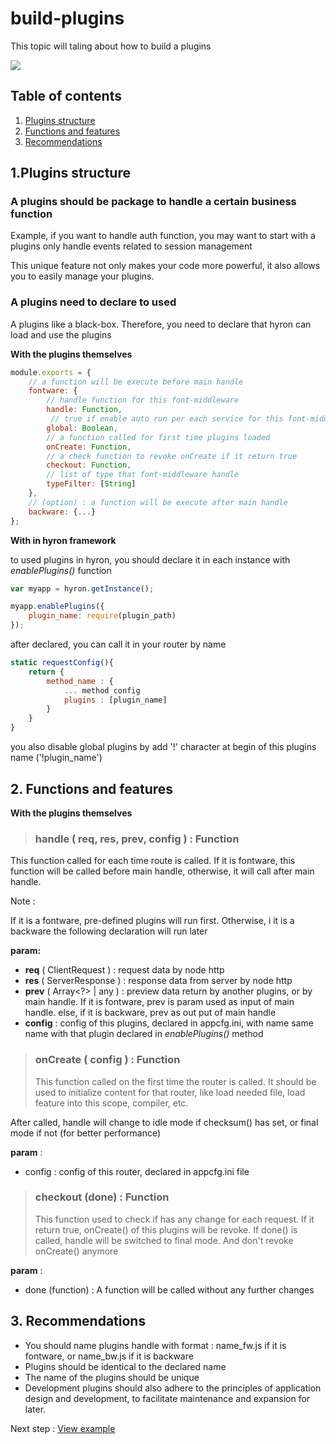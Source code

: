 # build-plugins

This topic will taling about how to build a plugins

![](https://imgur.com/Y3I7nIm.png)

## Table of contents

1. [Plugins structure](build-plugins.md##1.-Plugins-structure)
2. [Functions and features](build-plugins.md##2.-Functions-and-features)
3. [Recommendations](build-plugins.md##3.-Recommendations)

## 1.Plugins structure

### **A plugins should be package to handle a certain business function**

Example, if you want to handle auth function, you may want to start with a plugins only handle events related to session management

This unique feature not only makes your code more powerful, it also allows you to easily manage your plugins.

### **A plugins need to declare to used**

A plugins like a black-box. Therefore, you need to declare that hyron can load and use the plugins

**With the plugins themselves**

```javascript
module.exports = {
    // a function will be execute before main handle
    fontware: {
        // handle function for this font-middleware
        handle: Function,
         // true if enable auto run per each service for this font-middleware
        global: Boolean,
        // a function called for first time plugins loaded
        onCreate: Function,
        // a check function to revoke onCreate if it return true
        checkout: Function,
        // list of type that font-middleware handle
        typeFilter: [String]
    },
    // (option) : a function will be execute after main handle
    backware: {...}
};
```

**With in hyron framework**

to used plugins in hyron, you should declare it in each instance with _enablePlugins\(\)_ function

```javascript
var myapp = hyron.getInstance();

myapp.enablePlugins({
    plugin_name: require(plugin_path)
});
```

after declared, you can call it in your router by name

```javascript
static requestConfig(){
    return {
        method_name : {
            ... method config
            plugins : [plugin_name]
        }
    }
}
```

you also disable global plugins by add '!' character at begin of this plugins name \('!plugin\_name'\)

## 2. Functions and features

**With the plugins themselves**

> ### handle \( req, res, prev, config \) : Function

This function called for each time route is called. If it is fontware, this function will be called before main handle, otherwise, it will call after main handle.

Note :

If it is a fontware, pre-defined plugins will run first. Otherwise, i it is a backware the following declaration will run later

**param:**

* **req** \( ClientRequest \) : request data by node http
* **res** \( ServerResponse \) : response data from server by node http
* **prev** \( Array&lt;?&gt; \| any \) : preview data return by another plugins, or by main handle. If it is fontware, prev is param used as input of main handle. else, if it is backware, prev as out put of main handle
* **config** : config of this plugins, declared in appcfg.ini, with name same name with that plugin declared in _enablePlugins\(\)_ method

> ### onCreate \( config \) : Function
>
> This function called on the first time the router is called. It should be used to initialize content for that router, like load needed file, load feature into this scope, compiler, etc.

After called, handle will change to idle mode if checksum\(\) has set, or final mode if not \(for better performance\)

**param** :

* config : config of this router, declared in appcfg.ini file

> ### checkout \(done\) : Function
>
> This function used to check if has any change for each request. If it return true, onCreate\(\) of this plugins will be revoke. If done\(\) is called, handle will be switched to final mode. And don't revoke onCreate\(\) anymore

**param** :

* done \(function\) : A function will be called without any further changes

## 3. Recommendations

* You should name plugins handle with format : name\_fw.js if it is fontware, or name\_bw.js if it is backware
* Plugins should be identical to the declared name
* The name of the plugins should be unique
* Development plugins should also adhere to the principles of application design and development, to facilitate maintenance and expansion for later.

Next step : [View example](example.md)

